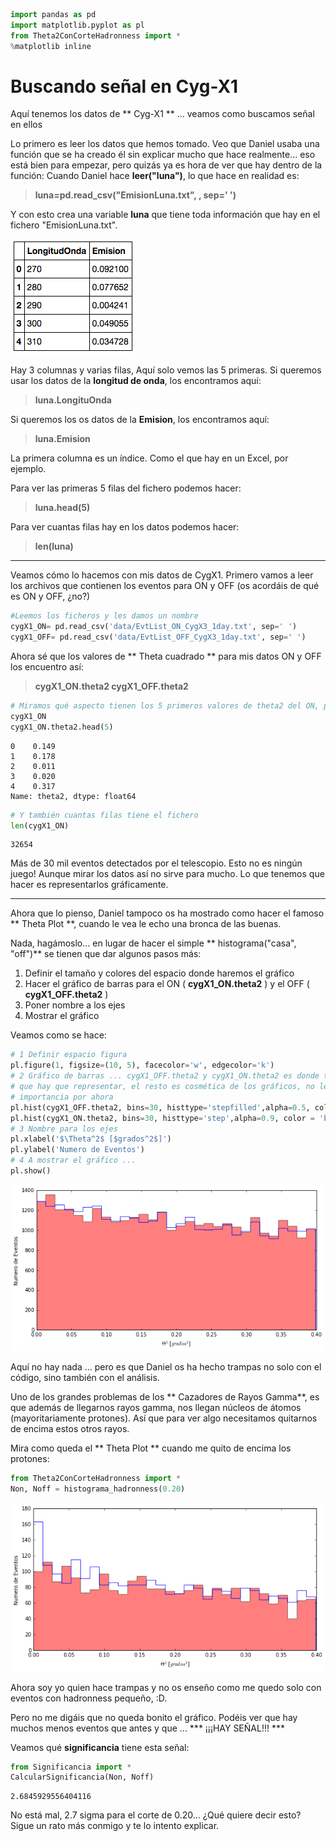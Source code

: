 ```python
import pandas as pd
import matplotlib.pyplot as pl
from Theta2ConCorteHadronness import *
%matplotlib inline
```

# Buscando señal en Cyg-X1
Aquí tenemos los datos de ** Cyg-X1 ** ... veamos como buscamos señal en ellos

Lo primero es leer los datos que hemos tomado. Veo que Daniel usaba una función que se ha creado él sin explicar mucho que hace realmente... eso está bien para empezar, pero quizás ya es hora de ver que hay dentro de la función:
Cuando Daniel hace **leer("luna")**, lo que hace en realidad es:
> **luna=pd.read_csv("EmisionLuna.txt", , sep=' ')**

Y con esto crea una variable **luna** que tiene toda información que hay en el fichero "EmisionLuna.txt".

![luna](night_2_4_files/screen_datos.png "luna")

Hay 3 columnas y varias filas, Aquí solo vemos las 5 primeras.
Si queremos usar los datos de la **longitud de onda**, los encontramos aquí:
> **luna.LongituOnda**

Si queremos los os datos de la **Emision**, los encontramos aquí:
> **luna.Emision**

La primera columna es un índice. Como el que hay en un Excel, por ejemplo.

Para ver las primeras 5 filas del fichero podemos hacer:
>**luna.head(5)**

Para ver cuantas filas hay en los datos podemos hacer:
>**len(luna)**

----------
Veamos cómo lo hacemos con mis datos de CygX1. Primero vamos a leer los archivos que contienen los eventos para ON y OFF (os acordáis de qué es ON y OFF, ¿no?)


```python
#Leemos los ficheros y les damos un nombre
cygX1_ON= pd.read_csv('data/EvtList_ON_CygX3_1day.txt', sep=' ')
cygX1_OFF= pd.read_csv('data/EvtList_OFF_CygX3_1day.txt', sep=' ')
```

Ahora sé que los valores de ** Theta cuadrado ** para mis datos ON y OFF los encuentro así:

> **cygX1_ON.theta2
> cygX1_OFF.theta2**



```python
# Miramos qué aspecto tienen los 5 primeros valores de theta2 del ON, por ejemplo
cygX1_ON
cygX1_ON.theta2.head(5)

```




    0    0.149
    1    0.178
    2    0.011
    3    0.020
    4    0.317
    Name: theta2, dtype: float64




```python
# Y también cuantas filas tiene el fichero
len(cygX1_ON)
```




    32654



Más de 30 mil eventos detectados por el telescopio. Esto no es ningún juego!
Aunque mirar los datos así no sirve para mucho. Lo que tenemos que hacer es representarlos gráficamente.

--------
Ahora que lo pienso, Daniel tampoco os ha mostrado como hacer el famoso ** Theta Plot **, cuando le vea le echo una bronca de las buenas.

Nada, hagámoslo... en lugar de hacer el simple ** histograma("casa", "off")** se tienen que dar algunos pasos más:

1. Definir el tamaño y colores del espacio donde haremos el gráfico
2. Hacer el gráfico de barras para el ON ( **cygX1_ON.theta2** ) y el OFF ( **cygX1_OFF.theta2** )
3. Poner nombre a los ejes
4. Mostrar el gráfico

Veamos como se hace:


```python
# 1 Definir espacio figura
pl.figure(1, figsize=(10, 5), facecolor='w', edgecolor='k')
# 2 Gráfico de barras ... cygX1_OFF.theta2 y cygX1_ON.theta2 es donde tengo los valores
# que hay que representar, el resto es cosmética de los gráficos, no le deis
# importancia por ahora
pl.hist(cygX1_OFF.theta2, bins=30, histtype='stepfilled',alpha=0.5, color='red', normed=False)
pl.hist(cygX1_ON.theta2, bins=30, histtype='step',alpha=0.9, color = 'blue', normed=False)
# 3 Nombre para los ejes
pl.xlabel('$\Theta^2$ [$grados^2$]')
pl.ylabel('Numero de Eventos')
# 4 A mostrar el gráfico ...
pl.show()
```


![png](night_2_4_files/night_2_4_8_0.png)


Aquí no hay nada ... pero es que Daniel os ha hecho trampas no solo con el código, sino también con el análisis.

Uno de los grandes problemas de los ** Cazadores de Rayos Gamma**, es que además de llegarnos rayos gamma, nos llegan núcleos de átomos (mayoritariamente protones). Así que para ver algo necesitamos quitarnos de encima estos otros rayos.

Mira como queda el ** Theta Plot ** cuando me quito de encima los protones:


```python
from Theta2ConCorteHadronness import *
Non, Noff = histograma_hadronness(0.20)
```


![png](night_2_4_files/night_2_4_10_0.png)


Ahora soy yo quien hace trampas y no os enseño como me quedo solo con eventos con hadronness pequeño, :D.

Pero no me digáis que no queda bonito el gráfico. Podéis ver que hay muchos menos eventos que antes y que ... *** ¡¡¡HAY SEÑAL!!! ***

Veamos qué **significancia** tiene esta señal:


```python
from Significancia import *
CalcularSignificancia(Non, Noff)
```




    2.6845929556404116



No está mal, 2.7 sigma para el corte de 0.20... ¿Qué quiere decir esto? Sigue un rato más conmigo y te lo intento explicar.
